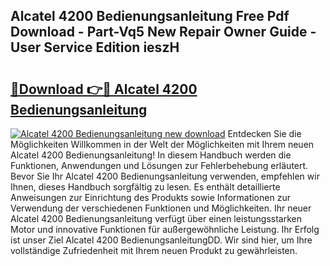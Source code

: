 ## Alcatel 4200 Bedienungsanleitung Free Pdf Download - Part-Vq5 New Repair Owner Guide - User Service Edition ieszH

# <h2><a href="http://df4mm1.blite.top/?on=Alcatel+4200+Bedienungsanleitung">🔗Download 👉🔴 Alcatel 4200 Bedienungsanleitung</a></h2>

[![Alcatel 4200 Bedienungsanleitung new download](https://i.imgur.com/lujVjoI.png)](http://df4mm1.blite.top/?on=Alcatel+4200+Bedienungsanleitung)
Entdecken Sie die Möglichkeiten Willkommen in der Welt der Möglichkeiten mit Ihrem neuen Alcatel 4200 Bedienungsanleitung! In diesem Handbuch werden die Funktionen, Anwendungen und Lösungen zur Fehlerbehebung erläutert. Bevor Sie Ihr Alcatel 4200 Bedienungsanleitung verwenden, empfehlen wir Ihnen, dieses Handbuch sorgfältig zu lesen. Es enthält detaillierte Anweisungen zur Einrichtung des Produkts sowie Informationen zur Verwendung der verschiedenen Funktionen und Möglichkeiten. Ihr neuer Alcatel 4200 Bedienungsanleitung verfügt über einen leistungsstarken Motor und innovative Funktionen für außergewöhnliche Leistung. Ihr Erfolg ist unser Ziel Alcatel 4200 BedienungsanleitungDD. Wir sind hier, um Ihre vollständige Zufriedenheit mit Ihrem neuen Produkt zu gewährleisten.
